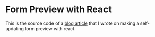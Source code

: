 Form Preview with React
=======================

This is the source code of a [blog article](#) that I wrote on making a self-updating form preview with react.